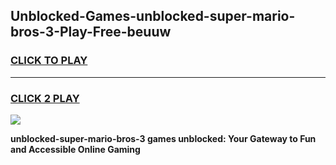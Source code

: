 
## Unblocked-Games-unblocked-super-mario-bros-3-Play-Free-beuuw
<h3>
<a href="https://premium76.site?title=unblocked-super-mario-bros-3&ref=19M">CLICK TO PLAY</a></h3>
<hr>

<h3>
<a href="https://premium76.site?title=unblocked-super-mario-bros-3&ref=19M">CLICK 2 PLAY</a>
  
</h3>

<a href="https://premium76.site?title=unblocked-super-mario-bros-3&ref=19M"><img src="https://clearcache.store/games.png"></a>


**unblocked-super-mario-bros-3 games unblocked: Your Gateway to Fun and Accessible Online Gaming**

